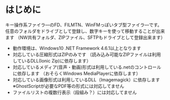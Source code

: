 # はじめに
キー操作系ファイラ―のFD、FILMTN、WinFMっぽいタブ型ファイラ―です。
任意のフォルダをドライブとして登録し、数字キーを使って移動することが出来ます
（NW共有フォルダ、ZIPファイル、SFTPもドライブとして登録出来ます）
- 動作環境は、Windows10 .NET Framework 4.6.1以上となります
- 対応している圧縮形式はZIPのみです  （読み込み可能なZIPファイルは利用しているDLL(Ionic Zip)に依存します）
- 対応しているメディア(音声・動画)形式は利用している.netのコントロールに依存します  （おそらくWindows MediaPlayerに依存します）
- 対応している画像形式は利用しているDLL（Imagemagick）に依存します  ※GhostScriptが必要なPDF等の形式には対応してません
- ファイルリストの複数行表示（段組み？）には対応してません
